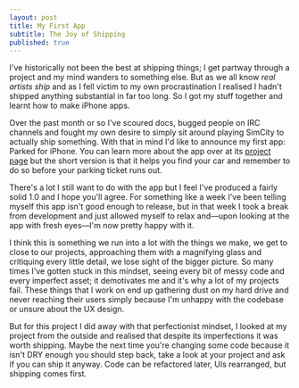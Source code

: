 ```yaml
---
layout: post
title: My First App
subtitle: The Joy of Shipping
published: true
---
```


I've historically not been the best at shipping things; I get partway through a project and my mind wanders to something else. But as we all know *real artists ship* and as I fell victim to my own procrastination I realised I hadn't shipped anything substantial in far too long. So I got my stuff together and learnt how to make iPhone apps.

Over the past month or so I've scoured docs, bugged people on IRC channels and fought my own desire to simply sit around playing SimCity to actually ship something. With that in mind I'd like to announce my first app: Parked for iPhone. You can learn more about the app over at its [project page](http://rpowell.me/projects/parked) but the short version is that it helps you find your car and remember to do so before your parking ticket runs out.

There's a lot I still want to do with the app but I feel I've produced a fairly solid 1.0 and I hope you'll agree. For something like a week I've been telling myself this app isn't good enough to release, but in that week I took a break from development and just allowed myself to relax and—upon looking at the app with fresh eyes—I'm now pretty happy with it.

I think this is something we run into a lot with the things we make, we get to close to our projects, approaching them with a magnifying glass and critiquing every little detail, we lose sight of the bigger picture. So many times I've gotten stuck in this mindset, seeing every bit of messy code and every imperfect asset; it demotivates me and it's why a lot of my projects fail. These things that I work on end up gathering dust on my hard drive and never reaching their users simply because I'm unhappy with the codebase or unsure about the UX design.

But for this project I did away with that perfectionist mindset, I looked at my project from the outside and realised that despite its imperfections it was worth shipping. Maybe the next time you're changing some code because it isn't DRY enough you should step back, take a look at your project and ask if you can ship it anyway. Code can be refactored later, UIs rearranged, but shipping comes first.